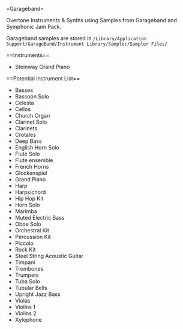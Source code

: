 =Garageband=

Overtone Instruments & Synths using Samples from Garageband and
Symphonic Jam Pack.

Garageband samples are stored in `/Library/Application Support/GarageBand/Instrument Library/Sampler/Sampler Files/`

==Instruments==
- Steinway Grand Piano

==Potential Instrument List==
- Basses
- Bassoon Solo
- Celesta
- Cellos
- Church Organ
- Clarinet Solo
- Clarinets
- Crotales
- Deep Bass
- English Horn Solo
- Flute Solo
- Flute ensemble
- French Horns
- Glockenspiel
- Grand Piano
- Harp
- Harpsichord
- Hip Hop Kit
- Horn Solo
- Marimba
- Muted Electric Bass
- Oboe Solo
- Orchestral Kit
- Percussion Kit
- Piccolo
- Rock Kit
- Steel String Acoustic Guitar
- Timpani
- Trombones
- Trumpets
- Tuba Solo
- Tubular Bells
- Upright Jazz Bass
- Violas
- Violins 1
- Violins 2
- Xylophone
